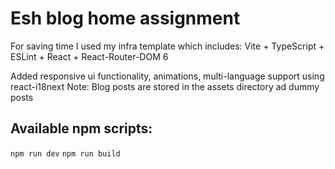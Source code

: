 # Esh blog home assignment

For saving time I used my infra template which includes: Vite + TypeScript + ESLint + React + React-Router-DOM 6

Added responsive ui functionality, animations, multi-language support using react-i18next
Note: Blog posts are stored in the assets directory ad dummy posts

## Available npm scripts:
`npm run dev`
`npm run build`
